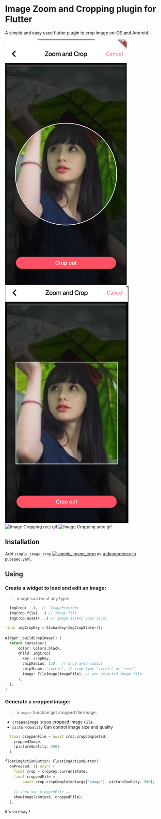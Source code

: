 # Image Zoom and Cropping plugin for Flutter

A simple and easy used flutter plugin to crop image on iOS and Android.

![Image Cropping circle area](assets/circle_area.png)
![Image Cropping rect area](assets/rect_area.png)
![Image Cropping rect gif](assets/rect.gif)
![Image Cropping area gif](assets/circle.gif)

## Installation

Add `simple_image_crop` [![simple_image_crop](https://img.shields.io/pub/v/simple_image_crop.svg)](https://pub.dartlang.org/packages/simple_image_crop) as [a dependency in `pubspec.yaml`](https://flutter.io/using-packages/#managing-package-dependencies--versions).

## Using

### Create a widget to load and edit an image:

> image can be of any type:

```dart
  ImgCrop(...),  //  ImageProvider
  ImgCrop.file(...) // Image file
  ImgCrop.asset(...) // Image assets your local
```

```dart
final imgCropKey = GlobalKey<ImgCropState>();

Widget _buildCropImage() {
  return Container(
      color: Colors.black,
      child: ImgCrop(
        key: cropKey,
        chipRadius: 150,  // crop area radius
        chipShape: 'circle', // crop type "circle" or "rect"
        image: FileImage(imageFile), // you selected image file
      ),
  );
}
```

### Generate a cropped image:

> a `async` function get cropped file image:

-   `croppedImage` is you cropped image `File`
-   `pictureQuality` Can control image size and quality

```dart
  final croppedFile = await crop.cropCompleted(
    croppedImage,
    {pictureQuality: 900}
  )
```

```dart
floatingActionButton: FloatingActionButton(
  onPressed: () async {
    final crop = cropKey.currentState;
    final croppedFile =
        await crop.cropCompleted(args['image'], pictureQuality: 900);

    // show you croppedFile ……
    showImage(context, croppedFile);
  },
```

it's so esay !
